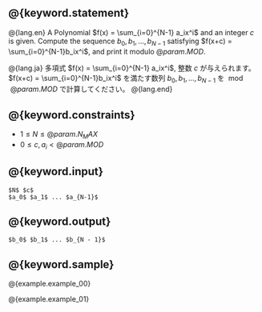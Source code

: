 ## @{keyword.statement}

@{lang.en}
A Polynomial $f(x) = \sum_{i=0}^{N-1} a_ix^i$ and an integer $c$ is given.
Compute the sequence $b_0, b_1, \ldots, b_{N-1}$ satisfying $f(x+c) = \sum_{i=0}^{N-1}b_ix^i$, and print it modulo $@{param.MOD}$.

@{lang.ja}
多項式 $f(x) = \sum_{i=0}^{N-1} a_ix^i$, 整数 $c$ が与えられます。
$f(x+c) = \sum_{i=0}^{N-1}b_ix^i$ を満たす数列 $b_0, b_1, \ldots, b_{N-1}$ を $\bmod @{param.MOD}$ で計算してください。
@{lang.end}

## @{keyword.constraints}

- $1 \leq N \leq @{param.N_MAX}$
- $0 \leq c, a_i < @{param.MOD}$

## @{keyword.input}

```
$N$ $c$
$a_0$ $a_1$ ... $a_{N-1}$
```

## @{keyword.output}

```
$b_0$ $b_1$ ... $b_{N - 1}$
```

## @{keyword.sample}

@{example.example_00}

@{example.example_01}
